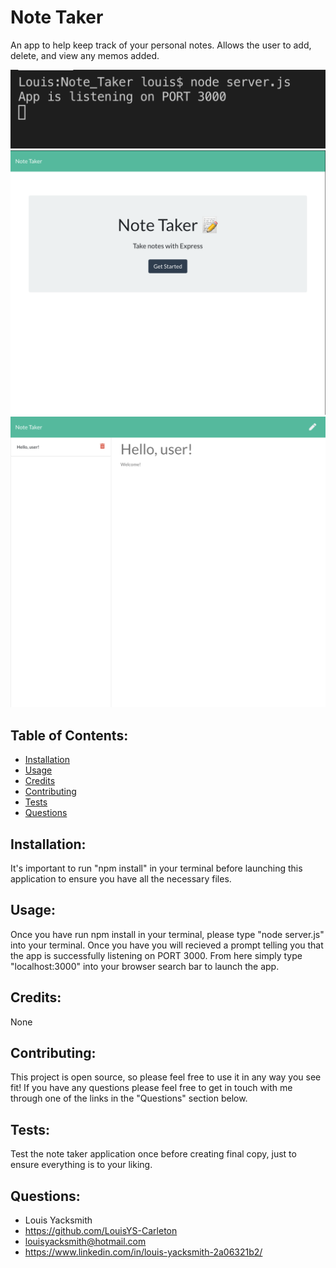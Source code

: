 # Note Taker
An app to help keep track of your personal notes. Allows the user to add, delete, and view any memos added.

<img src="./README_pictures/terminal.png" alt="Terminal prompts">
<img src="./README_pictures/index.png" alt="Home page">
<img src="./README_pictures/hellouser.png" alt="Note page">

## Table of Contents:
* [Installation](#installation)
* [Usage](#usage)
* [Credits](#credits)
* [Contributing](#contributing)
* [Tests](#tests)
* [Questions](#questions) 

## Installation:
It's important to run "npm install" in your terminal before launching this application to ensure you have all the necessary files.

## Usage:
Once you have run npm install in your terminal, please type "node server.js" into your terminal. Once you have you will recieved a prompt telling you that the app is successfully listening on PORT 3000. From here simply type "localhost:3000" into your browser search bar to launch the app.

## Credits:
None

## Contributing:
This project is open source, so please feel free to use it in any way you see fit! If you have any questions please feel free to get in touch with me through one of the links in the "Questions" section below.

## Tests:
Test the note taker application once before creating final copy, just to ensure everything is to your liking.


## Questions:
* Louis Yacksmith
* https://github.com/LouisYS-Carleton
* louisyacksmith@hotmail.com
* https://www.linkedin.com/in/louis-yacksmith-2a06321b2/